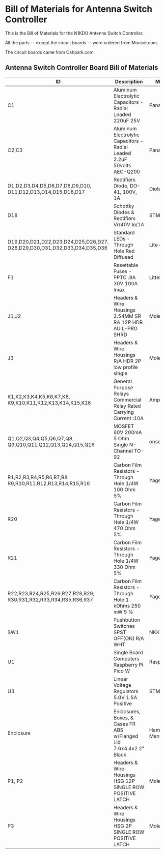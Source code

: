 
# Bill of Materials for Antenna Switch Controller

This is the Bill of Materials for the N1KDO Antenna Switch Controller.

All the parts -- except the circuit boards -- were ordered from Mouser.com.

The circuit boards came from Oshpark.com.

## Antenna Switch Controller Board Bill of Materials


| ID                                                                           | Description                                                             | Manufacturer          | Part Number      | Qty |
|------------------------------------------------------------------------------|-------------------------------------------------------------------------|-----------------------|------------------|-----|
| C1                                                                           | Aluminum Electrolytic Capacitors - Radial Leaded 220uF 25V              | Panasonic             | ECA-1EM221       | 1   |
| C2,C3                                                                        | Aluminum Electrolytic Capacitors - Radial Leaded 2.2uF 50volts AEC-Q200 | Panasonic             | EEU-FC1H2R2H2.2  | 2   |
| D1,D2,D3,D4,D5,D6,D7,D8,D9,D10,<br/>D11,D12,D13,D14,D15,D16,D17              | Rectifiers Diode, DO-41, 100V, 1A                                       | Diotec                | 1N4002           | 17  |
| D18                                                                          | Schottky Diodes & Rectifiers Vr/40V Io/1A                               | STMicroelectronics    | 1N5819           | 1   |
| D19,D20,D21,D22,D23,D24,D25,D26,D27,<br/>D28,D29,D30,D31,D32,D33,D34,D35,D36 | Standard LEDs - Through Hole Red Diffused                               | Lite-On               | LTL-4221N        | 18  |
| F1                                                                           | Resettable Fuses - PPTC .9A 30V 100A Imax                               | LittelFuse            | RUEF090          | 1   |
| J1,J2                                                                        | Headers & Wire Housings 2.54MM SR RA 12P HDR AU L-PRO SHRD              | Molex                 | 70553-0116       | 2   |
| J3                                                                           | Headers & Wire Housings R/A HDR 2P low profile single                   | Molex                 | 70553-0001       | 1   |
| K1,K2,K3,K4,K5,K6,K7,K8,<br/>K9,K10,K11,K12,K13,K14,K15,K16                  | General Purpose Relays Commercial Relay Rated Carrying Current :10A     | Amphenol Anytek       | AHQSH112LM100G   | 16  |
| Q1,Q2,Q3,Q4,Q5,Q6,Q7,Q8,<br/>Q9,Q10,Q11,Q12,Q13,Q14,Q15,Q16                  | MOSFET 60V 200mA 5 Ohm Single N-Channel TO-92                           | onsemi / Fairchild    | 2N7000           | 16  |
| R1,R2,R3,R4,R5,R6,R7,R8<br/>R9,R10,R11,R12,R13,R14,R15,R16                   | Carbon Film Resistors - Through Hole 1/4W 100 Ohm 5%                    | Yageo                 | CFR-25JB-52-100R | 15  |
| R20                                                                          | Carbon Film Resistors - Through Hole 1/4W 470 Ohm 5%                    | Yageo                 | CFR-25JB-52-470R | 1   |
| R21                                                                          | Carbon Film Resistors - Through Hole 1/4W 330 Ohm 5%                    | Yageo                 | CFR-25JB-52-330R | 1   |
| R22,R23,R24,R25,R26,R27,R28,R29,<br/>R30,R31,R32,R33,R34,R35,R36,R37         | Carbon Film Resistors - Through Hole 1 kOhms 250 mW 5 %                 | Yageo                 | CFR-25JB-1K0     | 16  |
| SW1                                                                          | Pushbutton Switches SPST OFF(ON) R/A WHT                                | NKK Switches          | GB215AH-B        | 1   |
| U1                                                                           | Single Board Computers Raspberry Pi Pico W                              | Raspberry Pi          | SC0918           | 1   |
| U3                                                                           | Linear Voltage Regulators 5.0V 1.5A Positive                            | STMicroelectronics    | L7805CV          | 1   |
| Enclosure                                                                    | Enclosures, Boxes, & Cases FR ABS w/Flanged Lid 7.6x4.4x2.2" Black      | Hammond Manufacturing | 1591XXEFLBK      | 1   |
| P1, P2                                                                       | Headers & Wire Housings HSG 12P SINGLE ROW POSITIVE LATCH               | Molex                 | 50-57-9412       | 2   |
| P3                                                                           | Headers & Wire Housings HSG 2P SINGLE ROW POSITIVE LATCH                | Molex                 | 50-57-9402       | 1   |
